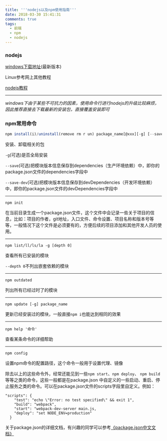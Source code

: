 ```yaml
---
title: '''nodejs以及npm使用指南'''
date: 2018-03-30 15:41:31
comments: true
tags: 
  - 前端
  - npm
  - nodejs
---
```


### nodejs

[windows下载地址](https://nodejs.org/en/download/current/)(最新版本)

Linux参考网上其他教程

[nodejs教程](http://nodejs.cn/api/)

***

*windows下由于某些不可抗力的因素，使用命令行进行nodejs的升级比较麻烦，因此推荐直接去下载最新的安装包，直接覆盖安装即可*

<!--more-->

### npm常用命令

```javascript
npm install(i)/uninstall(remove rm r un) package_name[@xxx][-g] [--save/--save-dev]
```

安装、卸载相关的包

`-g`(可选)是否全局安装

`--save`(可选)把模块版本信息保存到dependencies（生产环境依赖）中，即你的package.json文件的dependencies字段中

`--save-dev`(可选)把模块版本信息保存到devDependencies（开发环境依赖）中，即你的package.json文件的devDependencies字段中

***

```
npm init
```

在当前目录生成一个package.json文件，这个文件中会记录一些关于项目的信息，比如：项目的作者，git地址，入口文件、命令设置、项目名称和版本号等等，一般情况下这个文件是必须要有的，方便后续的项目添加和其他开发人员的使用。

***

```
npm list/ll/ls/la -g [depth 0]
```

查看所有已安装的模块

`--depth 0`不列出嵌套依赖的模块

***

```
npm outdated
```

列出所有已经过时了的模块

***

```
npm update [-g] package_name
```

更新已经安装过的模块，一般直接`npm i`也能达到相同的效果

***

```
npm help '命令'
```

查看某条命令的详细帮助

***

```
npm config
```

设置npm命令的配置路径，这个命令一般用于设置代理、镜像

除去以上的这些命令外，经常还能见到一些`npm start`、`npm deploy`、 `npm build`等等之类的命令，这些一般都是在package.json 中自定义的一些启动、重启、停止服务之类的命令。可以在package.json文件的scripts字段里自定义。例如：

```
"scripts": {
    "test": "echo \"Error: no test specified\" && exit 1",
    "build": "webpack",
    "start": "webpack-dev-server main.js,
    "deploy": "set NODE_ENV=production"
  }
```

关于package.json的详细文档，有兴趣的同学可以参考[《package.json中文文档》](https://github.com/ericdum/mujiang.info/issues/6/)